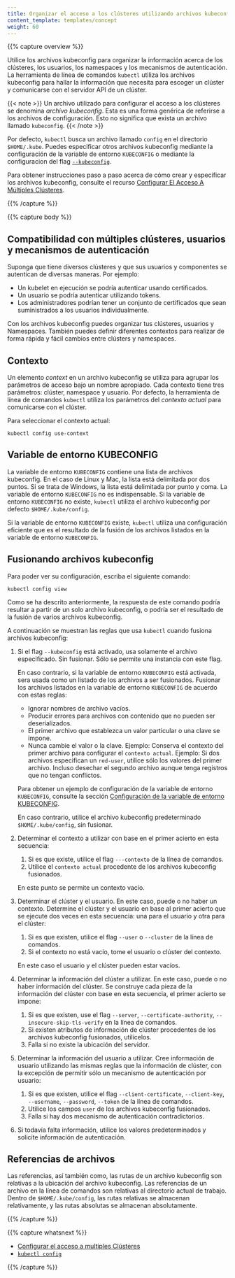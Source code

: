 ```yaml
---
title: Organizar el acceso a los clústeres utilizando archivos kubeconfig
content_template: templates/concept
weight: 60
---
```


{{% capture overview %}}

Utilice los archivos kubeconfig para organizar la información acerca de los clústeres, los
usuarios, los namespaces y los mecanismos de autenticación. La herramienta de
línea de comandos `kubectl` utiliza los archivos kubeconfig para hallar la información que
necesita para escoger un clúster y comunicarse con el servidor API de un clúster.

{{< note >}}
Un archivo utilizado para configurar el acceso a los clústeres se denomina
*archivo kubeconfig*. Esta es una forma genérica de referirse a los archivos de
configuración. Esto no significa que exista un archivo llamado `kubeconfig`.
{{< /note >}}

Por defecto, `kubectl` busca un archivo llamado `config` en el directorio `$HOME/.kube`.
Puedes especificar otros archivos kubeconfig mediante la configuración de la variable
de entorno `KUBECONFIG` o mediante la configuracion del flag
[`--kubeconfig`](/docs/reference/generated/kubectl/kubectl/).

Para obtener instrucciones paso a paso acerca de cómo crear y especificar los archivos kubeconfig,
consulte el recurso
[Configurar El Acceso A Múltiples Clústeres](/docs/tasks/access-application-cluster/configure-access-multiple-clusters).

{{% /capture %}}

{{% capture body %}}

## Compatibilidad con múltiples clústeres, usuarios y mecanismos de autenticación

Suponga que tiene diversos clústeres y que sus usuarios y componentes se autentican
de diversas maneras. Por ejemplo:

- Un kubelet en ejecución se podría autenticar usando certificados.
- Un usuario se podría autenticar utilizando tokens.
- Los administradores podrían tener un conjunto de certificados que sean suministrados a los usuarios individualmente.

Con los archivos kubeconfig puedes organizar tus clústeres, usuarios y Namespaces.
También puedes definir diferentes contextos para realizar de forma rápida y
fácil cambios entre clústers y namespaces.

## Contexto

Un elemento *context* en un archivo kubeconfig se utiliza para agrupar los parámetros de
acceso bajo un nombre apropiado. Cada contexto tiene tres parámetros: clúster, namespace
y usuario.
Por defecto, la herramienta de línea de comandos `kubectl` utiliza los parámetros del
*contexto actual* para comunicarse con el clúster.

Para seleccionar el contexto actual:

```shell
kubectl config use-context
```

## Variable de entorno KUBECONFIG

La variable de entorno `KUBECONFIG` contiene una lista de archivos kubeconfig.
En el caso de Linux y Mac, la lista está delimitada por dos puntos.  Si se trata
de Windows, la lista está delimitada por punto y coma. La variable de entorno
`KUBECONFIG` no es indispensable. Si la variable de entorno `KUBECONFIG` no existe,
`kubectl` utiliza el archivo kubeconfig por defecto `$HOME/.kube/config`.

Si la variable de entorno `KUBECONFIG` existe, `kubectl` utiliza una
configuración eficiente que es el resultado de la fusión de los archivos
listados en la variable de entorno `KUBECONFIG`.

## Fusionando archivos kubeconfig

Para poder ver su configuración, escriba el siguiente comando:

```shell
kubectl config view
```

Como se ha descrito anteriormente, la respuesta de este comando podría resultar a partir de un solo
archivo kubeconfig, o podría ser el resultado de la fusión de varios archivos kubeconfig.

A continuación se muestran las reglas que usa `kubectl` cuando fusiona archivos kubeconfig:

1. Si el flag `--kubeconfig` está activado, usa solamente el archivo especificado. Sin fusionar.
   Sólo se permite una instancia con este flag.

   En caso contrario, si la variable de entorno `KUBECONFIG` está activada, sera usada
   como un listado de los archivos a ser fusionados.
   Fusionar los archivos listados en la variable de entorno `KUBECONFIG` de acuerdo
   con estas reglas:

   * Ignorar nombres de archivo vacíos.
   * Producir errores para archivos con contenido que no pueden ser deserializados.
   * El primer archivo que establezca un valor particular o una clave se impone.
   * Nunca cambie el valor o la clave.
     Ejemplo: Conserva el contexto del primer archivo para configurar el `contexto actual`.
     Ejemplo: Si dos archivos especifican un `red-user`, utilice sólo los valores del primer archivo.
     Incluso desechar el segundo archivo aunque tenga registros que no tengan conflictos.

   Para obtener un ejemplo de configuración de la variable de entorno `KUBECONFIG`, consulte la sección
   [Configuración de la variable de entorno KUBECONFIG](/docs/tasks/access-application-cluster/configure-access-multiple-clusters/#set-the-kubeconfig-environment-variable).

   En caso contrario, utilice el archivo kubeconfig predeterminado `$HOME/.kube/config`, sin fusionar.

2. Determinar el contexto a utilizar con base en el primer acierto en esta secuencia:

   1. Si es que existe, utilice el flag `---contexto` de la línea de comandos.
   2. Utilice el `contexto actual` procedente de los archivos kubeconfig fusionados.

   En este punto se permite un contexto vacío.

3. Determinar el clúster y el usuario. En este caso, puede o no haber un contexto.
   Determine el clúster y el usuario en base al primer acierto que se ejecute dos veces en
   esta secuencia: una para el usuario y otra para el clúster:

   1. Si es que existen, utilice el flag `--user` o `--cluster` de la línea de comandos.
   2. Si el contexto no está vacío, tome el usuario o clúster del contexto.

   En este caso el usuario y el clúster pueden estar vacíos.

4. Determinar la información del clúster a utilizar. En este caso, puede o no haber información del clúster.
   Se construye cada pieza de la información del clúster con base en esta secuencia, el primer acierto se impone:

   1. Si es que existen, use el flag `--server`, `--certificate-authority`, `--insecure-skip-tls-verify` en la línea de comandos.
   2. Si existen atributos de información de clúster procedentes de los archivos kubeconfig fusionados, utilícelos.
   3. Falla si no existe la ubicación del servidor.

5. Determinar la información del usuario a utilizar. Cree información de usuario utilizando las mismas reglas que
   la información de clúster, con la excepción de permitir sólo un mecanismo de autenticación por usuario:

   1. Si es que existen, utilice el flag `--client-certificate`, `--client-key`, `--username`, `--password`, `--token` de la línea de comandos.
   2. Utilice los campos `user` de los archivos kubeconfig fusionados.
   3. Falla si hay dos mecanismo de autenticación contradictorios.

6. Si todavía falta información, utilice los valores predeterminados y solicite
   información de autenticación.

## Referencias de archivos

Las referencias, así también como, las rutas de un archivo kubeconfig son relativas a la ubicación del archivo kubeconfig.
Las referencias de un archivo en la línea de comandos son relativas al directorio actual de trabajo.
Dentro de `$HOME/.kube/config`, las rutas relativas se almacenan relativamente, y las rutas absolutas
se almacenan absolutamente.

{{% /capture %}}

{{% capture whatsnext %}}

* [Configurar el acceso a multiples Clústeres](/docs/tasks/access-application-cluster/configure-access-multiple-clusters/)
* [`kubectl config`](/docs/reference/generated/kubectl/kubectl-commands#config)

{{% /capture %}}
